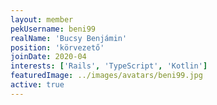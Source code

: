 ```yaml
---
layout: member
pekUsername: beni99
realName: 'Bucsy Benjámin'
position: 'körvezető'
joinDate: 2020-04
interests: ['Rails', 'TypeScript', 'Kotlin']
featuredImage: ../images/avatars/beni99.jpg
active: true
---
```

